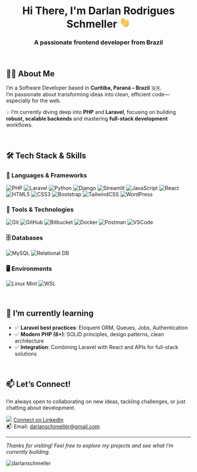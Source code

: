 <h1 align="center">Hi There, I'm Darlan Rodrigues Schmeller <img  src="https://raw.githubusercontent.com/ABSphreak/ABSphreak/master/gifs/Hi.gif" width="30px"></h1>
<h3 align="center">A passionate frontend developer from Brazil</h3>

<br>

## 🧑‍💻 About Me

I’m a Software Developer based in **Curitiba, Paraná – Brazil** 🇧🇷.  
I’m passionate about transforming ideas into clean, efficient code—especially for the web.

💡 I’m currently diving deep into **PHP** and **Laravel**, focusing on building **robust, scalable backends** and mastering **full-stack development** workflows.

<br>

## 🛠️ Tech Stack & Skills

### 🧠 Languages & Frameworks

  ![PHP](https://img.shields.io/badge/PHP-777BB4?style=for-the-badge&logo=php&logoColor=white)
  ![Laravel](https://img.shields.io/badge/Laravel-%23FF2D20.svg?style=for-the-badge&logo=laravel&logoColor=white)
  ![Python](https://img.shields.io/badge/Python-3776AB?style=for-the-badge&logo=python&logoColor=white)
  ![Django](https://img.shields.io/badge/Django-092E20?style=for-the-badge&logo=django&logoColor=white)
  ![Streamlit](https://img.shields.io/badge/Streamlit-FF4B4B?style=for-the-badge&logo=streamlit&logoColor=white)
  ![JavaScript](https://img.shields.io/badge/JavaScript-F7DF1E?style=for-the-badge&logo=javascript&logoColor=black)
  ![React](https://img.shields.io/badge/React-20232A?style=for-the-badge&logo=react&logoColor=61DAFB)
  ![HTML5](https://img.shields.io/badge/HTML5-E34F26?style=for-the-badge&logo=html5&logoColor=white)
  ![CSS3](https://img.shields.io/badge/CSS3-1572B6?style=for-the-badge&logo=css3&logoColor=white)
  ![Bootstrap](https://img.shields.io/badge/Bootstrap-563D7C?style=for-the-badge&logo=bootstrap&logoColor=white)
  ![TailwindCSS](https://img.shields.io/badge/TailwindCSS-38B2AC?style=for-the-badge&logo=tailwind-css&logoColor=white)
  ![WordPress](https://img.shields.io/badge/WordPress-21759B?style=for-the-badge&logo=wordpress&logoColor=white)

### 🧰 Tools & Technologies

  ![Git](https://img.shields.io/badge/Git-F05033?style=for-the-badge&logo=git&logoColor=white)
  ![GitHub](https://img.shields.io/badge/GitHub-181717?style=for-the-badge&logo=github&logoColor=white)
  ![Bitbucket](https://img.shields.io/badge/Bitbucket-0052CC?style=for-the-badge&logo=bitbucket&logoColor=white)
  ![Docker](https://img.shields.io/badge/Docker-2496ED?style=for-the-badge&logo=docker&logoColor=white)
  ![Postman](https://img.shields.io/badge/Postman-FF6C37?style=for-the-badge&logo=postman&logoColor=white)
  ![VSCode](https://img.shields.io/badge/VS%20Code-0078D7?style=for-the-badge&logo=visual-studio-code&logoColor=white)

### 🗄️ Databases

  ![MySQL](https://img.shields.io/badge/MySQL-4479A1?style=for-the-badge&logo=mysql&logoColor=white)
  ![Relational DB](https://img.shields.io/badge/Relational%20DB-00618A?style=for-the-badge&logo=database&logoColor=white)

### 🖥️ Environments
  
  ![Linux Mint](https://img.shields.io/badge/Linux%20Mint-87CF3E?style=for-the-badge&logo=linuxmint&logoColor=white)
  ![WSL](https://img.shields.io/badge/WSL-4D4D4D?style=for-the-badge&logo=windows&logoColor=white)

<br>

## 🌱 I’m currently learning
- ✅ **Laravel best practices**: Eloquent ORM, Queues, Jobs, Authentication  
- ✅ **Modern PHP (8+)**: SOLID principles, design patterns, clean architecture  
- ✅ **Integration**: Combining Laravel with React and APIs for full-stack solutions

<br>

## 📫 Let’s Connect!

I’m always open to collaborating on new ideas, tackling challenges, or just chatting about development.

<img src="https://cdn2.iconfinder.com/data/icons/social-media-2285/512/1_Linkedin_unofficial_colored_svg-128.png" width="20"> [Connect on LinkedIn](https://www.linkedin.com/in/darlan-rodrigues-schmeller-64953927a)  
📬 Email: darlanschimeller@gmail.com

---

*Thanks for visiting! Feel free to explore my projects and see what I’m currently building.*
<p align="left"> <img src="https://komarev.com/ghpvc/?username=darlanschmeller&label=Profile%20views&color=0e75b6&style=flat" alt="darlanschmeller" /> </p>
